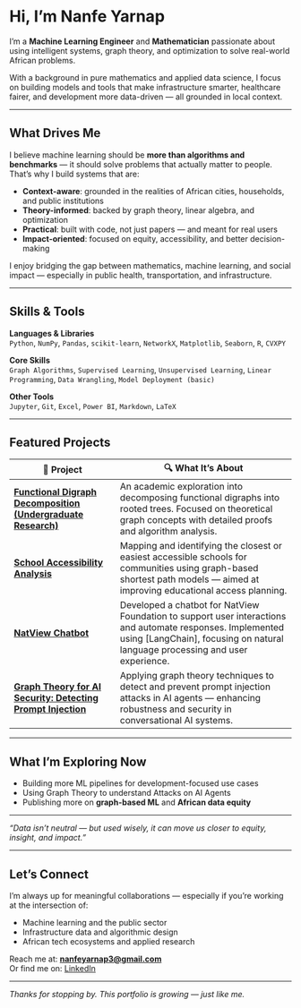 # Hi, I’m Nanfe Yarnap

I’m a **Machine Learning Engineer** and **Mathematician** passionate about using intelligent systems, graph theory, and optimization to solve real-world African problems.

With a background in pure mathematics and applied data science, I focus on building models and tools that make infrastructure smarter, healthcare fairer, and development more data-driven — all grounded in local context.

---

## What Drives Me

I believe machine learning should be **more than algorithms and benchmarks** — it should solve problems that actually matter to people. That’s why I build systems that are:

- **Context-aware**: grounded in the realities of African cities, households, and public institutions  
- **Theory-informed**: backed by graph theory, linear algebra, and optimization  
- **Practical**: built with code, not just papers — and meant for real users  
- **Impact-oriented**: focused on equity, accessibility, and better decision-making  

I enjoy bridging the gap between mathematics, machine learning, and social impact — especially in public health, transportation, and infrastructure.

---

## Skills & Tools

**Languages & Libraries**  
`Python`, `NumPy`, `Pandas`, `scikit-learn`, `NetworkX`, `Matplotlib`, `Seaborn`, `R`, `CVXPY`

**Core Skills**  
`Graph Algorithms`, `Supervised Learning`, `Unsupervised Learning`, `Linear Programming`, `Data Wrangling`, `Model Deployment (basic)`

**Other Tools**  
`Jupyter`, `Git`, `Excel`, `Power BI`, `Markdown`, `LaTeX`

---

## Featured Projects

| 🚀 Project | 🔍 What It’s About |
|-----------|--------------------|
| [**Functional Digraph Decomposition (Undergraduate Research)**](./functional-digraphs/) | An academic exploration into decomposing functional digraphs into rooted trees. Focused on theoretical graph concepts with detailed proofs and algorithm analysis. |
| [**School Accessibility Analysis**](./school-access-analysis/)                          | Mapping and identifying the closest or easiest accessible schools for communities using graph-based shortest path models — aimed at improving educational access planning. |
| [**NatView Chatbot**](./natview-chatbot/)                                              | Developed a chatbot for NatView Foundation to support user interactions and automate responses. Implemented using [LangChain], focusing on natural language processing and user experience. |
| [**Graph Theory for AI Security: Detecting Prompt Injection**](./ai-prompt-injection/) | Applying graph theory techniques to detect and prevent prompt injection attacks in AI agents — enhancing robustness and security in conversational AI systems. |


---

## What I’m Exploring Now

- Building more ML pipelines for development-focused use cases  
- Using Graph Theory to understand Attacks on AI Agents 
- Publishing more on **graph-based ML** and **African data equity**

---

*“Data isn’t neutral — but used wisely, it can move us closer to equity, insight, and impact.”*

---

## Let’s Connect

I’m always up for meaningful collaborations — especially if you’re working at the intersection of:

- Machine learning and the public sector  
- Infrastructure data and algorithmic design  
- African tech ecosystems and applied research  

Reach me at: **nanfeyarnap3@gmail.com**  
Or find me on: [LinkedIn](https://linkedin.com/in/nanfeyarnap)

---

_Thanks for stopping by. This portfolio is growing — just like me._
